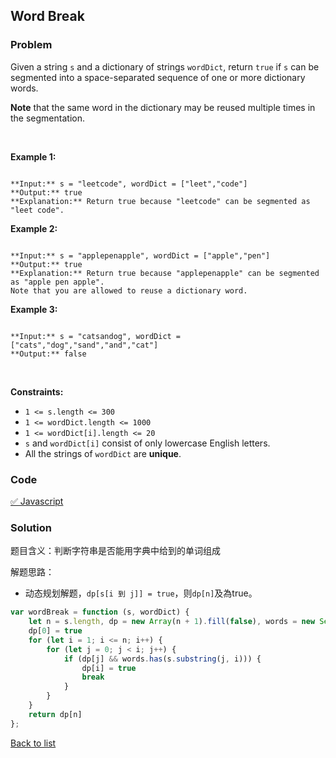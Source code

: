 Word Break
---
### Problem
Given a string `s` and a dictionary of strings `wordDict`, return `true` if `s` can be segmented into a space-separated sequence of one or more dictionary words.


**Note** that the same word in the dictionary may be reused multiple times in the segmentation.


 


**Example 1:**



```

**Input:** s = "leetcode", wordDict = ["leet","code"]
**Output:** true
**Explanation:** Return true because "leetcode" can be segmented as "leet code".

```

**Example 2:**



```

**Input:** s = "applepenapple", wordDict = ["apple","pen"]
**Output:** true
**Explanation:** Return true because "applepenapple" can be segmented as "apple pen apple".
Note that you are allowed to reuse a dictionary word.

```

**Example 3:**



```

**Input:** s = "catsandog", wordDict = ["cats","dog","sand","and","cat"]
**Output:** false

```

 


**Constraints:**


* `1 <= s.length <= 300`
* `1 <= wordDict.length <= 1000`
* `1 <= wordDict[i].length <= 20`
* `s` and `wordDict[i]` consist of only lowercase English letters.
* All the strings of `wordDict` are **unique**.

### Code
[✅ Javascript](./solution.js)
### Solution
题目含义：判断字符串是否能用字典中给到的单词组成

解题思路：
- 动态规划解题，`dp[s[i 到 j]] = true`，则`dp[n]`及為true。

```javascript
var wordBreak = function (s, wordDict) {
    let n = s.length, dp = new Array(n + 1).fill(false), words = new Set(wordDict)
    dp[0] = true
    for (let i = 1; i <= n; i++) {
        for (let j = 0; j < i; j++) {
            if (dp[j] && words.has(s.substring(j, i))) {
                dp[i] = true
                break
            }
        }
    }
    return dp[n]
};
```

[Back to list](../README.md)